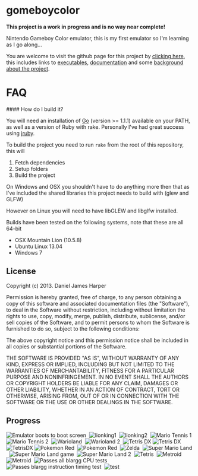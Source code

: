 gomeboycolor
============================
**This project is a work in progress and is no way near complete!**

Nintendo Gameboy Color emulator, this is my first emulator so I'm learning as I go along...

You are welcome to visit the github page for this project by [clicking here](http://djhworld.github.io/gomeboycolor), this includes links to [executables](http://djhworld.github.io/gomeboycolor/#downloads), [documentation](http://djhworld.github.io/gomeboycolor/#documentation) and some [background about the project](http://djhworld.github.io/gomeboycolor/#about).

FAQ
============================

#### How do I build it?

You will need an installation of [Go](http://golang.org) (version >= 1.1.1) available on your PATH, as well as a version of Ruby with rake. Personally I've had great success using [jruby](http://jruby.org/).

To build the project you need to run ````rake```` from the root of this repository, this will

1. Fetch dependencies
2. Setup folders
3. Build the project

On Windows and OSX you shouldn't have to do anything more then that as I've included the shared libraries this project needs to build with (glew and GLFW)

However on Linux you will need to have libGLEW and libglfw installed.

Builds have been tested on the following systems, note that these are all 64-bit

* OSX Mountain Lion (10.5.8)
* Ubuntu Linux 13.04
* Windows 7

License
-----------------------------
Copyright (c) 2013. Daniel James Harper

Permission is hereby granted, free of charge, to any person obtaining a copy of this software and associated documentation files (the "Software"), to deal in the Software without restriction, including without limitation the rights to use, copy, modify, merge, publish, distribute, sublicense, and/or sell copies of the Software, and to permit persons to whom the Software is furnished to do so, subject to the following conditions:

The above copyright notice and this permission notice shall be included in all copies or substantial portions of the Software.

THE SOFTWARE IS PROVIDED "AS IS", WITHOUT WARRANTY OF ANY KIND, EXPRESS OR IMPLIED, INCLUDING BUT NOT LIMITED TO THE WARRANTIES OF MERCHANTABILITY, FITNESS FOR A PARTICULAR PURPOSE AND NONINFRINGEMENT. IN NO EVENT SHALL THE AUTHORS OR COPYRIGHT HOLDERS BE LIABLE FOR ANY CLAIM, DAMAGES OR OTHER LIABILITY, WHETHER IN AN ACTION OF CONTRACT, TORT OR OTHERWISE, ARISING FROM, OUT OF OR IN CONNECTION WITH THE SOFTWARE OR THE USE OR OTHER DEALINGS IN THE SOFTWARE.

Progress
---------------------------
![Emulator boots to boot screen](https://github.com/djhworld/gomeboycolor/raw/master/images/boot_sequence.png)&nbsp;
![lionking1](https://github.com/djhworld/gomeboycolor/raw/master/images/lionking1.png)&nbsp;
![lionking2](https://github.com/djhworld/gomeboycolor/raw/master/images/lionking2.png)&nbsp;
![Mario Tennis 1](https://github.com/djhworld/gomeboycolor/raw/master/images/mariotennis1.png)&nbsp;
![Mario Tennis 2](https://github.com/djhworld/gomeboycolor/raw/master/images/mariotennis2.png)&nbsp;
![Warioland](https://github.com/djhworld/gomeboycolor/raw/master/images/warioland1.png)&nbsp;
![Warioland 2](https://github.com/djhworld/gomeboycolor/raw/master/images/warioland2.png)&nbsp;
![Tetris DX](https://f.cloud.github.com/assets/529730/619306/8d6f4d6a-ceca-11e2-9789-f11a0545e643.png)
![Tetris DX](https://f.cloud.github.com/assets/529730/619308/96ecdae2-ceca-11e2-8941-c5e6ba79c5c8.png)
![TetrisDX](https://f.cloud.github.com/assets/529730/619303/86a964c0-ceca-11e2-8c04-ace874c45957.png)
![Pokemon Red](https://github.com/djhworld/gomeboycolor/raw/master/images/pokemonred1.png)&nbsp;
![Pokemon Red](https://github.com/djhworld/gomeboycolor/raw/master/images/pokemonred2.png)&nbsp;
![Zelda](https://github.com/djhworld/gomeboycolor/raw/master/images/zelda.gb.png)&nbsp;
![Super Mario Land](https://github.com/djhworld/gomeboycolor/raw/master/images/sml.gb.png)&nbsp;
![Super Mario Land game](https://github.com/djhworld/gomeboycolor/raw/master/images/sml_game.gb.png)&nbsp;
![Super Mario Land 2](https://github.com/djhworld/gomeboycolor/raw/master/images/sml2.gb.png)&nbsp;
![Tetris](https://github.com/djhworld/gomeboycolor/raw/master/images/tetris.gb.png)&nbsp;
![Metroid](https://github.com/djhworld/gomeboycolor/raw/master/images/metroid1.png)&nbsp;
![Metroid](https://github.com/djhworld/gomeboycolor/raw/master/images/metroid2.png)&nbsp;
![Passes all blargg CPU tests](https://github.com/djhworld/gomeboycolor/raw/master/images/cpu_instrs.gb.png)&nbsp;
![Passes blargg instruction timing test](https://github.com/djhworld/gomeboycolor/raw/master/images/instr_timing.gb.png)&nbsp;
![test](https://github.com/djhworld/gomeboycolor/raw/master/images/test.gb.png)&nbsp;
